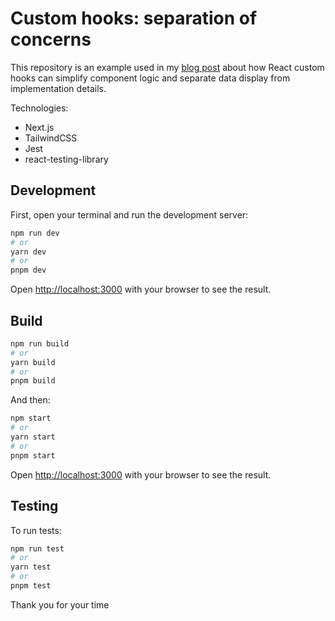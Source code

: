 # Custom hooks: separation of concerns

This repository is an example used in my [blog post](https://dev.to/gabrielprrd/custom-react-hooks-can-be-used-for-more-than-just-reusability-564-temp-slug-1212046) about how React custom hooks can simplify component logic and separate data display from implementation details.

Technologies:

- Next.js
- TailwindCSS
- Jest
- react-testing-library

## Development

First, open your terminal and run the development server:

```bash
npm run dev
# or
yarn dev
# or
pnpm dev
```

Open [http://localhost:3000](http://localhost:3000) with your browser to see the result.

## Build

```bash
npm run build
# or
yarn build
# or
pnpm build
```

And then:

```bash
npm start
# or
yarn start
# or
pnpm start
```

Open [http://localhost:3000](http://localhost:3000) with your browser to see the result.

## Testing

To run tests:

```bash
npm run test
# or
yarn test
# or
pnpm test
```

Thank you for your time
